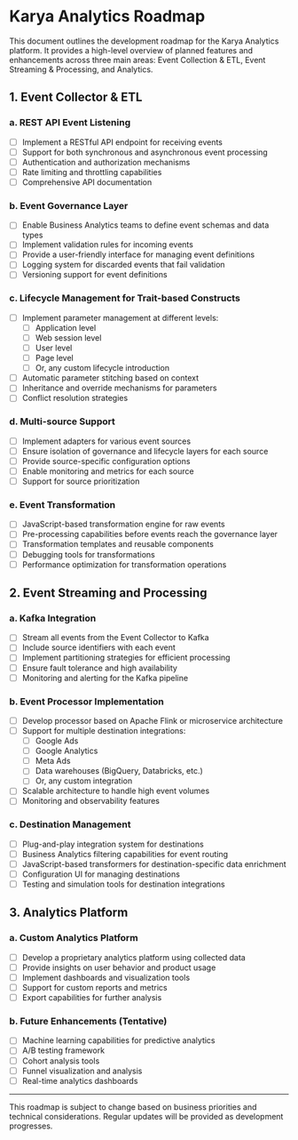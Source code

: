 # Karya Analytics Roadmap

This document outlines the development roadmap for the Karya Analytics platform. It provides a high-level overview of planned features and enhancements across three main areas: Event Collection & ETL, Event Streaming & Processing, and Analytics.

## 1. Event Collector & ETL

### a. REST API Event Listening
- [ ] Implement a RESTful API endpoint for receiving events
- [ ] Support for both synchronous and asynchronous event processing
- [ ] Authentication and authorization mechanisms
- [ ] Rate limiting and throttling capabilities
- [ ] Comprehensive API documentation

### b. Event Governance Layer
- [ ] Enable Business Analytics teams to define event schemas and data types
- [ ] Implement validation rules for incoming events
- [ ] Provide a user-friendly interface for managing event definitions
- [ ] Logging system for discarded events that fail validation
- [ ] Versioning support for event definitions

### c. Lifecycle Management for Trait-based Constructs
- [ ] Implement parameter management at different levels:
  - [ ] Application level
  - [ ] Web session level
  - [ ] User level
  - [ ] Page level
  - [ ] Or, any custom lifecycle introduction
- [ ] Automatic parameter stitching based on context
- [ ] Inheritance and override mechanisms for parameters
- [ ] Conflict resolution strategies

### d. Multi-source Support
- [ ] Implement adapters for various event sources
- [ ] Ensure isolation of governance and lifecycle layers for each source
- [ ] Provide source-specific configuration options
- [ ] Enable monitoring and metrics for each source
- [ ] Support for source prioritization

### e. Event Transformation
- [ ] JavaScript-based transformation engine for raw events
- [ ] Pre-processing capabilities before events reach the governance layer
- [ ] Transformation templates and reusable components
- [ ] Debugging tools for transformations
- [ ] Performance optimization for transformation operations

## 2. Event Streaming and Processing

### a. Kafka Integration
- [ ] Stream all events from the Event Collector to Kafka
- [ ] Include source identifiers with each event
- [ ] Implement partitioning strategies for efficient processing
- [ ] Ensure fault tolerance and high availability
- [ ] Monitoring and alerting for the Kafka pipeline

### b. Event Processor Implementation
- [ ] Develop processor based on Apache Flink or microservice architecture
- [ ] Support for multiple destination integrations:
  - [ ] Google Ads
  - [ ] Google Analytics
  - [ ] Meta Ads
  - [ ] Data warehouses (BigQuery, Databricks, etc.)
  - [ ] Or, any custom integration
- [ ] Scalable architecture to handle high event volumes
- [ ] Monitoring and observability features

### c. Destination Management
- [ ] Plug-and-play integration system for destinations
- [ ] Business Analytics filtering capabilities for event routing
- [ ] JavaScript-based transformers for destination-specific data enrichment
- [ ] Configuration UI for managing destinations
- [ ] Testing and simulation tools for destination integrations

## 3. Analytics Platform

### a. Custom Analytics Platform
- [ ] Develop a proprietary analytics platform using collected data
- [ ] Provide insights on user behavior and product usage
- [ ] Implement dashboards and visualization tools
- [ ] Support for custom reports and metrics
- [ ] Export capabilities for further analysis

### b. Future Enhancements (Tentative)
- [ ] Machine learning capabilities for predictive analytics
- [ ] A/B testing framework
- [ ] Cohort analysis tools
- [ ] Funnel visualization and analysis
- [ ] Real-time analytics dashboards

---

This roadmap is subject to change based on business priorities and technical considerations. Regular updates will be provided as development progresses.

